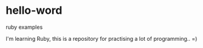 # hello-word
ruby examples

I'm learning Ruby, this is a repository for practising a lot of programming.. =)
